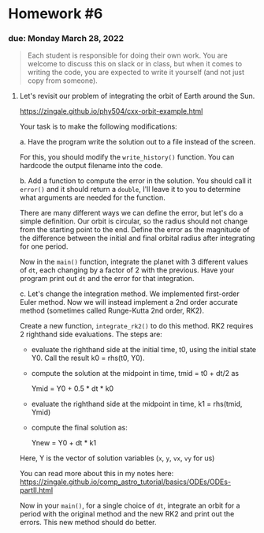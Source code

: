 # Homework #6

### due: Monday March 28, 2022

> Each student is responsible for doing their own work.  You are welcome to
> discuss this on slack or in class, but when it comes to writing the code,
> you are expected to write it yourself (and not just copy from someone).

1. Let's revisit our problem of integrating the orbit of Earth around the Sun.

   https://zingale.github.io/phy504/cxx-orbit-example.html

   Your task is to make the following modifications:

   a. Have the program write the solution out to a file instead of the screen.

      For this, you should modify the `write_history()` function.  You can hardcode
      the output filename into the code.

   b. Add a function to compute the error in the solution.  You should
      call it `error()` and it should return a `double`, I'll leave it
      to you to determine what arguments are needed for the function.

      There are many different ways we can define the error, but let's
      do a simple definition.  Our orbit is circular, so the radius
      should not change from the starting point to the end.  Define
      the error as the magnitude of the difference between the initial
      and final orbital radius after integrating for one period.

      Now in the `main()` function, integrate the planet with 3
      different values of `dt`, each changing by a factor of 2 with
      the previous.  Have your program print out `dt` and the error
      for that integration.

   c. Let's change the integration method.  We implemented first-order
      Euler method.  Now we will instead implement a 2nd order
      accurate method (sometimes called Runge-Kutta 2nd order, RK2).

      Create a new function, `integrate_rk2()` to do this method.
      RK2 requires 2 righthand side evaluations.  The steps are:

      * evaluate the righthand side at the initial time, t0, using the
        initial state Y0.  Call the result k0 = rhs(t0, Y0).

      * compute the solution at the midpoint in time, tmid = t0 + dt/2
        as

        Ymid = Y0 + 0.5 * dt * k0

      * evaluate the righthand side at the midpoint in time, k1 =
        rhs(tmid, Ymid)

      * compute the final solution as:

        Ynew = Y0 + dt * k1

      Here, Y is the vector of solution variables (`x`, `y`, `vx`, `vy` for us)

      You can read more about this in my notes here:
      https://zingale.github.io/comp_astro_tutorial/basics/ODEs/ODEs-partII.html

      Now in your `main()`, for a single choice of `dt`, integrate an
      orbit for a period with the original method and the new RK2 and
      print out the errors.  This new method should do better.

